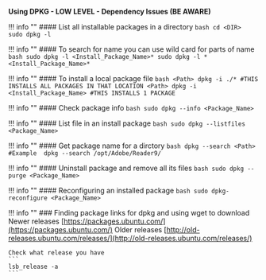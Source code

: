 **Using DPKG - LOW LEVEL - Dependency Issues (BE AWARE)**


!!! info ""
    #### List all installable packages in a directory
    ```bash
    cd <DIR>
    sudo dpkg -l
    ```


!!! info ""
    #### To search for name you can use wild card for parts of name
    ```bash
    sudo dpkg -l <Install_Package_Name>*
    sudo dpkg -l *<Install_Package_Name>*
    ```

!!! info  ""
    #### To install a local package file
    ```bash
    <Path> dpkg -i ./* #THIS INSTALLS ALL PACKAGES IN THAT LOCATION
    <Path> dpkg -i <Install_Package_Name> #THIS INSTALLS 1 PACKAGE
    ```

!!! info  ""
    #### Check package info
    ```bash
    sudo dpkg --info <Package_Name>
    ```

!!! info  ""
    #### List file in an install package
    ```bash
    sudo dpkg --listfiles <Package_Name>
    ```

!!! info  ""
    #### Get package name for a dirctory
    ```bash
    dpkg --search <Path>    #Example  dpkg --search /opt/Adobe/Reader9/
    ```
    
!!! info  ""
    #### Uninstall package and remove all its files
    ```bash
    sudo dpkg --purge <Package_Name>
    ```
    
!!! info  ""
    #### Reconfiguring an installed package
    ```bash
    sudo dpkg-reconfigure <Package_Name>
    ```

!!! info  ""
    ### Finding package links for dpkg and using wget to download
    Newer releases [https://packages.ubuntu.com/](https://packages.ubuntu.com/)
    Older releases [http://old-releases.ubuntu.com/releases/](http://old-releases.ubuntu.com/releases/)

    Check what release you have
    ```
    lsb_release -a
    ```
